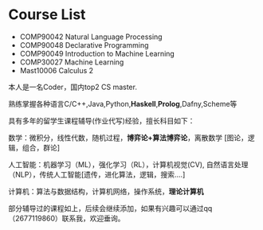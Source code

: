 # Course List

- COMP90042 Natural Language Processing
- COMP90048 Declarative Programming
- COMP90049 Introduction to Machine Learning
- COMP30027 Machine Learning
- Mast10006    Calculus 2




本人是一名Coder，国内top2 CS master.

熟练掌握各种语言C/C++,Java,Python,**Haskell**,**Prolog**,Dafny,Scheme等

具有多年的留学生课程辅导(作业代写)经验，擅长科目如下：

数学：微积分，线性代数，随机过程，**博弈论+算法博弈论**，离散数学 [图论，逻辑，组合，群论]

人工智能：机器学习（ML），强化学习（RL），计算机视觉(CV), 自然语言处理（NLP），传统人工智能[遗传，进化算法，逻辑，搜索....]

计算机：算法与数据结构，计算机网络，操作系统，**理论计算机**

部分辅导过的课程如上，后续会继续添加，如果有兴趣可以通过qq（2677119860）联系我，欢迎垂询。
